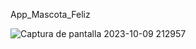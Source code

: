 App_Mascota_Feliz


![Captura de pantalla 2023-10-09 212957](https://github.com/EsvinGonzalez/MascotaFeliz/assets/106945397/f30e6f22-6013-47db-a23b-4df66ef9f333)
